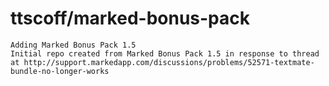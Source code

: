 # ttscoff/marked-bonus-pack

```text
Adding Marked Bonus Pack 1.5
Initial repo created from Marked Bonus Pack 1.5 in response to thread at http://support.markedapp.com/discussions/problems/52571-textmate-bundle-no-longer-works
```

